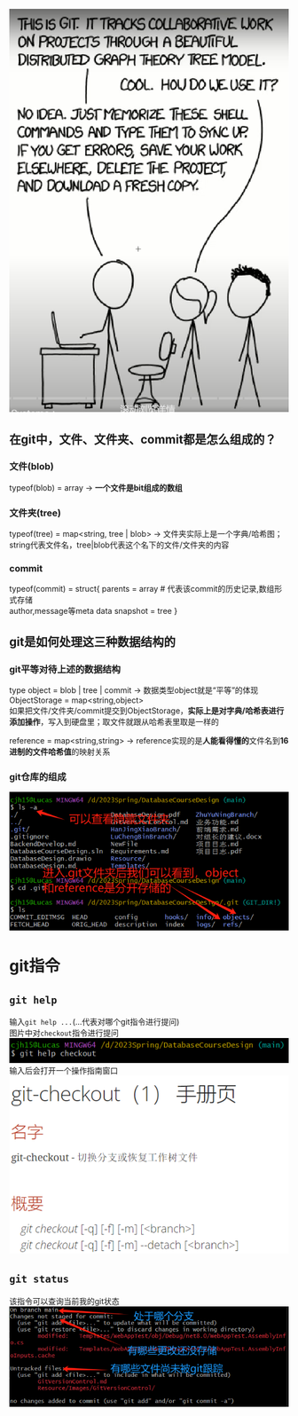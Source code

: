 ![](./Resource/Images/GitVersionControl/TryToAvoid.png)  
## 在git中，文件、文件夹、commit都是怎么组成的？
### 文件(blob)
typeof(blob) = array<byte> -> **一个文件是bit组成的数组**  
### 文件夹(tree)
typeof(tree) = map<string, tree | blob> -> 文件夹实际上是一个字典/哈希图；string代表文件名，tree|blob代表这个名下的文件/文件夹的内容
### **commit**
typeof(commit) = struct{
     parents = array<commit> # 代表该commit的历史记录,数组形式存储  
     author,message等meta data
     snapshot = tree
}

## git是如何处理这三种数据结构的
### git**平等对待上述的数据结构**
type object = blob | tree | commit -> 数据类型object就是“平等”的体现  
ObjectStorage = map<string,object>  
如果把文件/文件夹/commit提交到ObjectStorage，**实际上是对字典/哈希表进行添加操作**，写入到硬盘里；取文件就跟从哈希表里取是一样的  

reference = map<string,string> -> reference实现的是**人能看得懂的**文件名到**16进制的文件哈希值**的映射关系  

### git仓库的组成
![](./Resource/Images/GitVersionControl/GitRepoComponent.png)  

# git指令
## `git help` 
输入`git help ...`(...代表对哪个git指令进行提问)  
图片中对`checkout`指令进行提问  
![](./Resource/Images/GitVersionControl/GitHelp-1.png)  
输入后会打开一个操作指南窗口  
![](./Resource/Images/GitVersionControl/GitHelp-2.png)  

## `git status`
该指令可以查询当前我的git状态  
![](./Resource/Images/GitVersionControl/GitStatus.png)  
